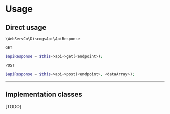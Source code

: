 # Usage

## Direct usage

`\WebServCo\DiscogsApi\ApiResponse`

`GET`
```php
$apiResponse = $this->api->get(<endpoint>);
```

`POST`
```php
$apiResponse = $this->api->post(<endpoint>, <dataArray>);
```

---

## Implementation classes

[TODO]
